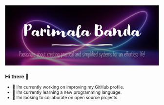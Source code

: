<img src="https://github.com/Pari17/Pari17/blob/main/Header.jpg" alt="Pari's Header"></a>

### Hi there 👋

- 🔭 I’m currently working on improving my GitHub profile.
- 🌱 I’m currently learning a new programming language.
- 👯 I’m looking to collaborate on open source projects.


